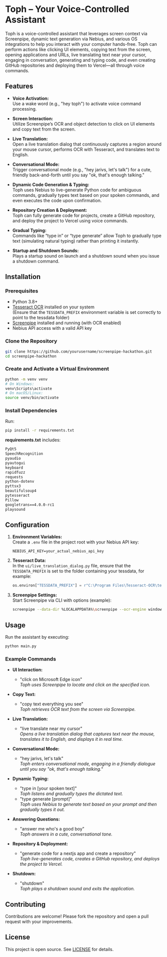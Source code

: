 # Toph – Your Voice-Controlled Assistant

Toph is a voice-controlled assistant that leverages screen context via Screenpipe, dynamic text generation via Nebius, and various OS integrations to help you interact with your computer hands-free. Toph can perform actions like clicking UI elements, copying text from the screen, opening applications and URLs, live translating text near your cursor, engaging in conversation, generating and typing code, and even creating GitHub repositories and deploying them to Vercel—all through voice commands.

## Features

- **Voice Activation:**  
  Use a wake word (e.g., "hey toph") to activate voice command processing.

- **Screen Interaction:**  
  Utilize Screenpipe’s OCR and object detection to click on UI elements and copy text from the screen.

- **Live Translation:**  
  Open a live translation dialog that continuously captures a region around your mouse cursor, performs OCR with Tesseract, and translates text to English.

- **Conversational Mode:**  
  Trigger conversational mode (e.g., "hey jarivs, let's talk") for a cute, friendly back-and-forth until you say "ok, that's enough talking."

- **Dynamic Code Generation & Typing:**  
  Toph uses Nebius to live-generate Python code for ambiguous commands, gradually types text based on your spoken commands, and even executes the code upon confirmation.

- **Repository Creation & Deployment:**  
  Toph can fully generate code for projects, create a GitHub repository, and deploy the project to Vercel using voice commands.

- **Gradual Typing:**  
  Commands like “type in” or “type generate” allow Toph to gradually type text (simulating natural typing) rather than printing it instantly.

- **Startup and Shutdown Sounds:**  
  Plays a startup sound on launch and a shutdown sound when you issue a shutdown command.

## Installation

### Prerequisites

- Python 3.8+
- [Tesseract OCR](https://github.com/UB-Mannheim/tesseract/wiki) installed on your system  
  (Ensure that the `TESSDATA_PREFIX` environment variable is set correctly to point to the tessdata folder)
- [Screenpipe](https://github.com/mediar-ai/screenpipe) installed and running (with OCR enabled)
- Nebius API access with a valid API key

### Clone the Repository

```bash
git clone https://github.com/yourusername/screenpipe-hackathon.git
cd screenpipe-hackathon
```

### Create and Activate a Virtual Environment

```bash
python -m venv venv
# On Windows:
venv\Scripts\activate
# On macOS/Linux:
source venv/bin/activate
```

### Install Dependencies

Run:

```bash
pip install -r requirements.txt
```

**requirements.txt** includes:

```txt
PyQt5
SpeechRecognition
pyaudio
pyautogui
keyboard
rapidfuzz
requests
python-dotenv
pyttsx3
beautifulsoup4
pytesseract
Pillow
googletrans==4.0.0-rc1
playsound
```

## Configuration

1. **Environment Variables:**  
   Create a `.env` file in the project root with your Nebius API key:

   ```env
   NEBIUS_API_KEY=your_actual_nebius_api_key
   ```

2. **Tesseract Data:**  
   In the `ui/live_translation_dialog.py` file, ensure that the `TESSDATA_PREFIX` is set to the folder containing your tessdata, for example:

   ```python
   os.environ["TESSDATA_PREFIX"] = r"C:\Program Files\Tesseract-OCR\tessdata"
   ```

3. **Screenpipe Settings:**  
   Start Screenpipe via CLI with options (example):

   ```bash
   screenpipe --data-dir %LOCALAPPDATA%\screenpipe --ocr-engine windows-native --disable-telemetry
   ```

## Usage

Run the assistant by executing:

```bash
python main.py
```

### Example Commands

- **UI Interaction:**
  - "click on Microsoft Edge icon"  
    *Toph uses Screenpipe to locate and click on the specified icon.*

- **Copy Text:**
  - "copy text everything you see"  
    *Toph retrieves OCR text from the screen via Screenpipe.*

- **Live Translation:**
  - "live translate near my cursor"  
    *Opens a live translation dialog that captures text near the mouse, translates it to English, and displays it in real time.*

- **Conversational Mode:**
  - "hey jarivs, let's talk"  
    *Toph enters conversational mode, engaging in a friendly dialogue until you say "ok, that's enough talking."*

- **Dynamic Typing:**
  - "type in [your spoken text]"  
    *Toph listens and gradually types the dictated text.*
  - "type generate [prompt]"  
    *Toph uses Nebius to generate text based on your prompt and then gradually types it out.*

- **Answering Questions:**
  - "answer me who's a good boy"  
    *Toph answers in a cute, conversational tone.*

- **Repository & Deployment:**
  - "generate code for a nextjs app and create a repository"  
    *Toph live-generates code, creates a GitHub repository, and deploys the project to Vercel.*
  
- **Shutdown:**
  - "shutdown"  
    *Toph plays a shutdown sound and exits the application.*

## Contributing

Contributions are welcome! Please fork the repository and open a pull request with your improvements.

## License

This project is open source. See [LICENSE](LICENSE) for details.
